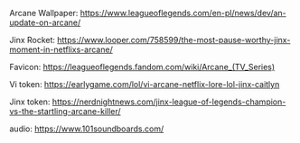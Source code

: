 Arcane Wallpaper: https://www.leagueoflegends.com/en-pl/news/dev/an-update-on-arcane/

Jinx Rocket: https://www.looper.com/758599/the-most-pause-worthy-jinx-moment-in-netflixs-arcane/

Favicon: https://leagueoflegends.fandom.com/wiki/Arcane_(TV_Series)

Vi token: https://earlygame.com/lol/vi-arcane-netflix-lore-lol-jinx-caitlyn

Jinx token: https://nerdnightnews.com/jinx-league-of-legends-champion-vs-the-startling-arcane-killer/

audio: https://www.101soundboards.com/